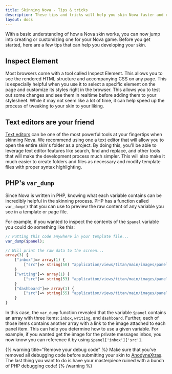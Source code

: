 ```yaml
---
title: Skinning Nova - Tips & tricks
description: These tips and tricks will help you skin Nova faster and easier.
layout: docs
---
```


With a basic understanding of how a Nova skin works, you can now jump into creating or customizing one for your Nova game. Before you get started, here are a few tips that can help you developing your skin.

## Inspect Element

Most browsers come with a tool called Inspect Element. This allows you to see the rendered HTML structure and accompanying CSS on any page. This is especially helpful when you use it to select a specific element on the page and customize its styles right in the browser. This allows you to test out some changes and see them in realtime before adding them to your stylesheet. While it may not seem like a lot of time, it can help speed up the process of tweaking to your skin to your liking.

## Text editors are your friend

[Text editors](/docs/2.7/getting-started#text-editors) can be one of the most powerful tools at your fingertips when skinning Nova. We recommend using one a text editor that will allow you to open the entire skin's folder as a project. By doing this, you'll be able to leverage text editor features like search, find and replace, and other tools that will make the development process much simpler. This will also make it much easier to create folders and files as necessary and modify template files with proper syntax highlighting.

## PHP's `var_dump`

Since Nova is written in PHP, knowing what each variable contains can be incredibly helpful in the skinning process. PHP has a function called `var_dump()` that you can use to preview the raw content of any variable you see in a template or page file.

For example, if you wanted to inspect the contents of the `$panel` variable you could do something like this:

```php
// Putting this code anywhere in your template file...
var_dump($panel);

// Will print the raw data to the screen...
array(3) {
	["inbox"]=> array(1) {
		["src"]=> string(50) "application/views/titan/main/images/panel-mail.png"
	}
	["writing"]=> array(1) {
		["src"]=> string(53) "application/views/titan/main/images/panel-writing.png"
	}
	["dashboard"]=> array(1) {
		["src"]=> string(55) "application/views/titan/main/images/panel-dashboard.png"
	}
}
```

In this case, the `var_dump` function revealed that the variable `$panel` contains an array with three items: `inbox`, `writing`, and `dashboard`. Further, each of those items contains another array with a link to the image attached to each panel item. This can help you determine how to use a given variable. For example, if you wanted get the image for the private messages inbox, you now know you can reference it by using `$panel['inbox']['src']`.

{% warning title="Remove your debug code" %}
Make sure that you've removed all debugging code before submitting your skin to [AnodyneXtras](https://xtras.anodyne-productions.com). The last thing you want to do is have your masterpiece ruined with a bunch of PHP debugging code!
{% /warning %}

